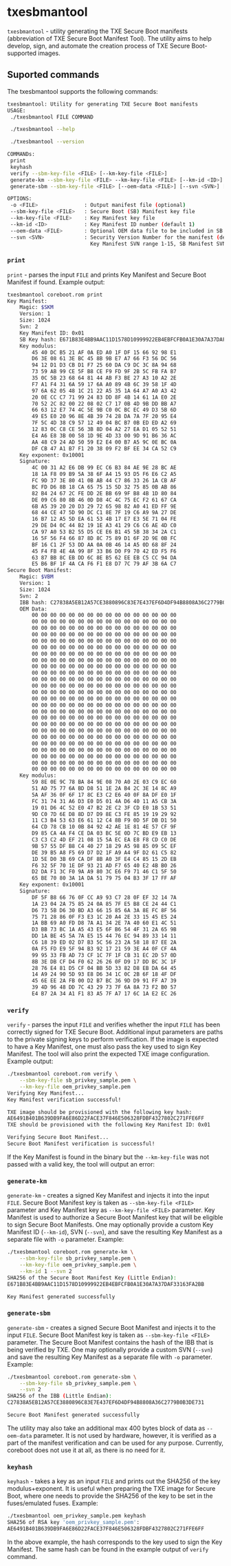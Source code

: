 # txesbmantool

`txesbmantool` - utility generating the TXE Secure Boot manifests
(abbreviation of TXE Secure Boot Manifest Tool). The utility aims to help
develop, sign, and automate the creation process of TXE Secure Boot-supported
images.

## Suported commands

The txesbmantool supports the following commands:

```bash
txesbmantool: Utility for generating TXE Secure Boot manifests
USAGE:
 ./txesbmantool FILE COMMAND

 ./txesbmantool --help

 ./txesbmantool --version

COMMANDs:
 print
 keyhash
 verify --sbm-key-file <FILE> [--km-key-file <FILE>]
 generate-km --sbm-key-file <FILE> --km-key-file <FILE> [--km-id <ID>] [--svn <SVN>] [-o <FILE>]
 generate-sbm --sbm-key-file <FILE> [--oem-data <FILE>] [--svn <SVN>] [-o <FILE>]

OPTIONS:
 -o <FILE>               : Output manifest file (optional)
 --sbm-key-file <FILE>   : Secure Boot (SB) Manifest key file
 --km-key-file <FILE>    : Key Manifest key file
 --km-id <ID>            : Key Manifest ID number (default 1)
 --oem-data <FILE>       : Optional OEM data file to be included in SB Manifest
 --svn <SVN>             : Security Version Number for the manifest (default 2),
                           Key Manifest SVN range 1-15, SB Manifest SVN range 0-63
```

### `print`

`print` - parses the input `FILE` and prints Key Manifest and Secure Boot
Manifest if found. Example output:

```bash
txesbmantool coreboot.rom print
Key Manifest:
    Magic: $SKM
    Version: 1
    Size: 1024
    Svn: 2
    Key Manifest ID: 0x01
    SB Key hash: E671B83E4BB9AAC11D1578D10999922EB4EBFCFB0A1E30A7A37DAF33163FA2BB
    Key modulus:
        45 40 DC B5 21 AF 0A ED A0 1F DF 15 66 92 98 E1 
        D6 3E 08 61 3E BC 45 8B 9B E7 A7 66 F3 56 DC 56 
        94 12 D1 D3 CB D1 F7 25 60 DA C9 DC 3C 8A 94 68 
        73 59 AB 99 CE 5F B8 CE F9 FD 9F 2B 5C FB FA B7 
        35 0C 5B 23 68 64 81 44 AB F3 BE 27 A3 10 A2 2E 
        F7 A1 F4 31 6A 59 17 6A A0 89 4B 6C 39 58 1F 4D 
        97 6A 62 05 48 1C 21 22 A5 35 1A 64 A7 A0 A3 42 
        20 0E CC C7 71 99 24 83 DD 8F 4B 14 61 1A E0 2E 
        70 52 2C 82 00 22 08 02 C7 17 0B 4D 9B DD BB A7 
        66 63 12 E7 74 4C 5E 9B C0 0C BC EC 49 D3 5B 6D 
        49 E5 E0 20 96 8E 4B 39 74 28 DA 7A 7F 20 95 E4 
        7F 5C 4D 38 C9 57 12 49 04 BC B7 0B ED ED A2 69 
        12 83 0C C8 CE 56 3B 8D 04 A2 27 EA D1 05 52 51 
        E4 A6 E8 3B 00 58 1D 9E 4D 33 00 9D 91 B6 36 AC 
        AA 48 C9 24 AD 50 59 E2 E4 00 B7 A5 9C 0E BC 0A 
        DF CB 47 A1 B7 F1 20 38 09 F2 BF EE 34 CA 52 C9 
    Key exponent: 0x10001
    Signature:
        4C 00 31 A2 E6 DB 99 EC C6 B3 84 AE 9E 28 BC AE 
        18 1A F8 09 B9 5A 38 6F A4 15 93 D5 F6 E6 C2 A5 
        FC 9D 37 3E 80 41 0B AB 44 C7 86 33 26 1A CB AF 
        BC FD D6 8B 18 CA 65 75 15 5D 32 75 85 0B AB 86 
        82 B4 24 67 2C FE DD 2E BB 69 9F B8 4B 1D 80 84 
        DE 09 C6 80 8B 46 0D D8 4C 4C 75 EC F2 61 67 CA 
        6B A5 39 20 20 D3 29 72 65 98 82 A0 41 ED FF 9E 
        68 44 CE 47 5D 90 DC C1 8E 7F 19 C6 A9 9A 27 DE 
        16 B7 12 A5 5D EA 61 53 4B 17 E7 E3 5E 71 04 FE 
        29 DE D4 0C 44 B2 19 1E A3 41 29 C6 C6 AE 4D C0 
        CA 97 A0 53 B2 55 D5 CE E6 B1 45 5B 38 34 2A C1 
        16 5F 56 F4 66 87 8D 8C 75 89 D1 6F 2D 9E 0B FC 
        BF 16 C1 2F 53 DD AA 0A 0B 46 14 A5 0D 68 8F 24 
        45 F4 FB 4E 4A 99 8F 33 B6 D0 F9 70 42 ED F5 F6 
        63 87 BB 8C EB DD 6C 8E B5 62 EE EB C5 CC 94 DA 
        E5 B6 BF 1F 4A CA F6 F1 E8 D7 7C 79 AF 3B 6A C7 
Secure Boot Manifest:
    Magic: $VBM
    Version: 1
    Size: 1024
    Svn: 2
    IBB hash: C27838A5EB12A57CE3880896C83E7E437EF6D4DF94B8808A36C2779B0B3DE731
    OEM Data:
        00 00 00 00 00 00 00 00 00 00 00 00 00 00 00 00 
        00 00 00 00 00 00 00 00 00 00 00 00 00 00 00 00 
        00 00 00 00 00 00 00 00 00 00 00 00 00 00 00 00 
        00 00 00 00 00 00 00 00 00 00 00 00 00 00 00 00 
        00 00 00 00 00 00 00 00 00 00 00 00 00 00 00 00 
        00 00 00 00 00 00 00 00 00 00 00 00 00 00 00 00 
        00 00 00 00 00 00 00 00 00 00 00 00 00 00 00 00 
        00 00 00 00 00 00 00 00 00 00 00 00 00 00 00 00 
        00 00 00 00 00 00 00 00 00 00 00 00 00 00 00 00 
        00 00 00 00 00 00 00 00 00 00 00 00 00 00 00 00 
        00 00 00 00 00 00 00 00 00 00 00 00 00 00 00 00 
        00 00 00 00 00 00 00 00 00 00 00 00 00 00 00 00 
        00 00 00 00 00 00 00 00 00 00 00 00 00 00 00 00 
        00 00 00 00 00 00 00 00 00 00 00 00 00 00 00 00 
        00 00 00 00 00 00 00 00 00 00 00 00 00 00 00 00 
        00 00 00 00 00 00 00 00 00 00 00 00 00 00 00 00 
        00 00 00 00 00 00 00 00 00 00 00 00 00 00 00 00 
        00 00 00 00 00 00 00 00 00 00 00 00 00 00 00 00 
        00 00 00 00 00 00 00 00 00 00 00 00 00 00 00 00 
        00 00 00 00 00 00 00 00 00 00 00 00 00 00 00 00 
        00 00 00 00 00 00 00 00 00 00 00 00 00 00 00 00 
        00 00 00 00 00 00 00 00 00 00 00 00 00 00 00 00 
        00 00 00 00 00 00 00 00 00 00 00 00 00 00 00 00 
        00 00 00 00 00 00 00 00 00 00 00 00 00 00 00 00 
        00 00 00 00 00 00 00 00 00 00 00 00 00 00 00 00 
    Key modulus:
        59 8E 0E 9C 78 BA 84 9E 08 70 A0 2E 03 C9 EC 60 
        51 AD 75 77 6A BD D8 51 1E 2A B4 2C 3E 14 8C A9 
        5A AF 36 0F 6F 17 8C E3 C2 E6 40 0F 8A DF E0 1F 
        FC 31 74 31 A6 D3 E0 D5 01 4A D6 40 11 A5 CB 3A 
        19 01 D6 4C 52 E0 47 B2 2E C2 3F CD E0 1B 53 51 
        9D C0 7D 6E D8 8D D7 D9 8E C3 FE 85 19 19 29 92 
        11 C3 B4 53 63 E6 61 12 C4 8B F9 0D 5F DB D1 50 
        64 CD 78 CB 10 0B 84 92 42 AE 1E 81 4E 57 CF 9F 
        D9 85 CA 4A F4 CE DA 03 BC 5E 0D 7C BD E9 EB 13 
        C3 C3 C2 4D EF 21 08 15 5A EC EA E8 F8 CD C0 DE 
        9B 57 55 DF B8 C4 40 27 18 29 A5 98 85 09 5C EF 
        DE 39 B5 A8 F5 69 D7 D2 1F A9 A4 9F D2 61 C5 82 
        1D 5E D0 3B 69 CA DF 8B A0 3F E4 C4 85 15 2D EB 
        F6 32 5F 70 1E DF 93 21 AD F7 65 40 E2 4B B0 26 
        D2 DA F1 3C F0 9A A9 80 3C E6 F9 71 46 C1 5F 50 
        65 BE 70 80 3A 1A DA 51 79 75 04 B3 3F 17 FF AF 
    Key exponent: 0x10001
    Signature:
        DF 5F B8 66 76 0F CC A9 93 C7 28 0F EF 32 14 7A 
        1A 23 04 2A 75 85 24 0A 85 7F E5 B8 CE 24 44 C1 
        D6 73 5B D6 30 BD A3 66 15 85 6A 3A 8E FC 8F 56 
        75 71 28 86 0F F3 E3 1C 20 A4 2E 33 15 45 E5 24 
        1A BB 69 A0 FD D8 7A A1 34 2E 7A 40 60 E1 4C 51 
        D3 BB 73 BC 1A A5 43 E5 6F B6 54 4F 31 2A 65 9B 
        DD 1A BE 45 5A 7A E5 15 44 76 EC 94 89 33 14 11 
        C6 18 39 ED 02 D7 B3 5C 56 23 2A 58 18 87 EE 2A 
        0A F5 FD E9 5F 94 B3 92 17 21 59 3E A4 0F CF 4A 
        99 95 33 FB AD 73 CF 1C 7F 1F CB 31 EC 2D 57 0D 
        8B 3E DB CF D4 F0 62 26 26 0F D9 17 DD BC 3C 1F 
        28 76 E4 81 D5 CF 04 BB 5D 33 82 D8 EB DA 64 45 
        14 A9 24 90 5D 93 E8 D6 34 1C 0C 2B 6F 18 4F DF 
        45 6E EE 2A FB 00 D2 B7 BC 36 9D D9 91 FF A7 39 
        39 4D 96 48 DD 7C 43 29 73 7F 6A 8A 73 F2 B0 57 
        E4 B7 2A 34 A1 F1 83 A5 7F A7 17 6C 1A E2 EC 26 
```

### `verify`

`verify` - parses the input `FILE` and verifies whether the input `FILE` has
been correctly signed for TXE Secure Boot. Additional input parameters are
paths to the private signing keys to perform verification. If the image is
expected to have a Key Manifest, one must also pass the key used to sign Key
Manifest. The tool will also print the expected TXE image configuration.
Example output:

```bash
./txesbmantool coreboot.rom verify \
    --sbm-key-file sb_privkey_sample.pem \
    --km-key-file oem_privkey_sample.pem 
Verifying Key Manifest...
Key Manifest verification successful!

TXE image should be provisioned with the following key hash:
AE6491B401B639DB9FA6E86D22FACE37F846E506328FDBF4327802C271FFE6FF
TXE should be provisioned with the following Key Manifest ID: 0x01

Verifying Secure Boot Manifest...
Secure Boot Manifest verification is successful!
```

If the Key Manifest is found in the binary but the `--km-key-file` was not
passed with a valid key, the tool will output an error:

### `generate-km`

`generate-km` - creates a signed Key Manifest and injects it into the input
`FILE`. Secure Boot Manifest key is taken as `--sbm-key-file <FILE>` parameter
and Key Manifest key as `--km-key-file <FILE>` parameter. Key Manifest is used
to authorize a Secure Boot Manifest key that will be eligible to sign Secure
Boot Manifests. One may optionally provide a custom Key Manifest ID
(`--km-id`), SVN (`--svn`), and save the resulting Key Manifest as a separate
file with `-o` parameter. Example:

```bash
./txesbmantool coreboot.rom generate-km \
    --sbm-key-file sb_privkey_sample.pem \
    --km-key-file oem_privkey_sample.pem \
    --km-id 1 --svn 2
SHA256 of the Secure Boot Manifest Key (Little Endian):
E671B83E4BB9AAC11D1578D10999922EB4EBFCFB0A1E30A7A37DAF33163FA2BB

Key Manifest generated successfully
```

### `generate-sbm`

`generate-sbm` - creates a signed Secure Boot Manifest and injects it to the
input `FILE`. Secure Boot Manifest key is taken as `--sbm-key-file <FILE>`
parameter. The Secure Boot Manifest contains the hash of the IBB that is being
verified by TXE. One may optionally provide a custom SVN (`--svn`) and save
the resulting Key Manifest as a separate file with `-o` parameter. Example:

```bash
./txesbmantool coreboot.rom generate-sbm \
    --sbm-key-file sb_privkey_sample.pem \
    --svn 2
SHA256 of the IBB (Little Endian):
C27838A5EB12A57CE3880896C83E7E437EF6D4DF94B8808A36C2779B0B3DE731

Secure Boot Manifest generated successfully
```

The utility may also take an additional max 400 bytes block of data as
`--oem-data` parameter. It is not used by hardware, however, it is verified as
a part of the manifest verification and can be used for any purpose.
Currently, coreboot does not use it at all, as there is no need for it.

### `keyhash`

`keyhash` - takes a key as an input `FILE` and prints out the SHA256 of the
key modulus+exponent. It is useful when preparing the TXE image for Secure
Boot, where one needs to provide the SHA256 of the key to be set in the
fuses/emulated fuses. Example:

```bash
./txesbmantool oem_privkey_sample.pem keyhash
SHA256 of RSA key 'oem_privkey_sample.pem':
AE6491B401B639DB9FA6E86D22FACE37F846E506328FDBF4327802C271FFE6FF
```

In the above example, the hash corresponds to the key used to sign the Key
Manifest. The same hash can be found in the example output of `verify`
command.
